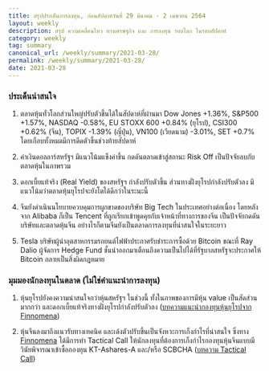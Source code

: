 ```yaml
---
title: สรุปประเด็นการลงทุน, ก่อนสัปดาห์วันที่ 29 มีนาคม - 2 เมษายน 2564
layout: weekly
description: สรุป ความเคลื่อนไหว ทางเศรษฐกิจ และ การลงทุน รอบโลก ในรอบสัปดาห์
category: weekly
tag: summary
canonical_url: /weekly/summary/2021-03-28/
permalink: /weekly/summary/2021-03-28/
date: 2021-03-28
---
```


### ประเด็นน่าสนใจ

1. ตลาดหุ้นทั่วโลกส่วนใหญ่ปรับตัวขี้นได้ในสัปดาห์ที่ผ่านมา Dow Jones +1.36%, S&P500 +1.57%, NASDAQ -0.58%, EU STOXX 600 +0.84% (ยุโรป), CSI300 +0.62% (จีน), TOPIX -1.39% (ญี่ปุ่น), VN100 (เวียดนาม) -3.01%, SET +0.7% โดยเกือบทั้งหมดมีการดีดตัวขึ้นช่วงท้ายสัปดาห์

2. ค่าเงินดอลลาร์สหรัฐฯ มีแนวโน้มแข็งค่าขึ้น กดดันตลาดเข้าสู่สถานะ Risk Off เป็นปัจจัยลบกับตลาดหุ้นในภาพรวม

3. ดอกเบี้ยแท้จริง (Real Yield) ของสหรัฐฯ กำลังปรับตัวขึ้น ส่วนทางฝั่งยุโรปกำลังปรับตัวลง มีแนวโน้มว่าตลาดหุ้นยุโรปจะยังโตได้ดีกว่าในระนะนี้

4. จีนยังดำเนินนโยบายควบคุมการผูกขาดของบริษัท Big Tech ในประเทศอย่างต่อเนื่อง โดยหลังจาก Alibaba ก็เป็น Tencent ที่ถูกเรียกเข้าพูดคุยกับเจ้าหน้าที่ทางการของจีน เป็นปัจจัยกดดันบริษัทและตลาดหุ้นจีน อย่างไรก็ตามจีนยังเป็นตลาดการลงทุนที่น่าสนใจในระยะยาว

5. Tesla บริษัทผู้นำอุตสาหกรรมรถยนต์ไฟฟ้าประกาศรับชำระการซื้อด้วย Bitcoin ขณะที่ Ray Dalio ผู้จัดการ Hedge Fund ชั้นนำออกมาเตือนถึงความเป็นไปได้ที่รัฐบาลสหรัฐจะประกาศให้ Bitcoin กลายเป็นสิ่งผิดกฎหมาย

### มุมมองนักลงทุนในตลาด (ไม่ใช่คำแนะนำการลงทุน)

1. หุ้นยุโรปยังคงความน่าสนใจกว่าหุ้นสหรัฐฯ ในช่วงนี้ ทั้งในภาพของการมีหุ้น value เป็นสัดส่วนมากกว่า
และดอกเบี้ยแท้จริงทางฝั่งยุโรปกำลังปรับตัวลง ([บทความแนะนำกองทุนหุ้นยุโรปจาก Finnomena](https://www.finnomena.com/mrserotonin/k-eusmall-fund-review/))

2. หุ้นจีนลงมาถึงแนวรับทางเทคนิค และเด้งตัวปรับขึ้นเป็นจังหวะการเก็งกำไรที่น่าสนใจ ซึ่งทาง [Finnomena](https://www.finnomena.com/) ได้มีการทำ Tactical Call ให้นักลงทุนที่ต้องการเก็งกำไรกองทุนหุ้นจีนแบบมีวินัยพิจารณาเข้าซื้อกองทุน KT-Ashares-A และ/หรือ SCBCHA ([บทความ Tactical Call](https://www.finnomena.com/finnomena-ic/tactical-call-csi-mar-2021/))
